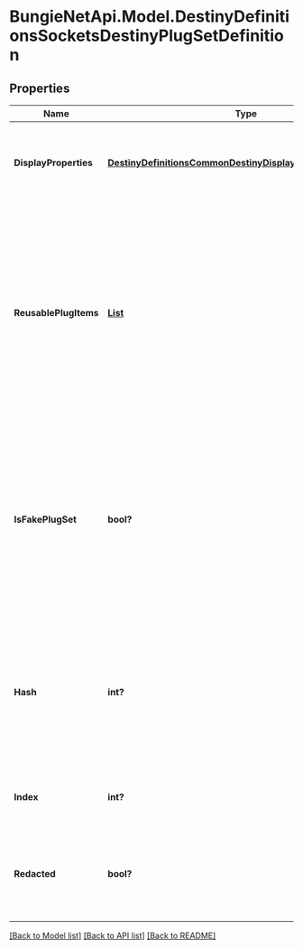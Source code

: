 # BungieNetApi.Model.DestinyDefinitionsSocketsDestinyPlugSetDefinition
## Properties

Name | Type | Description | Notes
------------ | ------------- | ------------- | -------------
**DisplayProperties** | [**DestinyDefinitionsCommonDestinyDisplayPropertiesDefinition**](DestinyDefinitionsCommonDestinyDisplayPropertiesDefinition.md) | If you want to show these plugs in isolation, these are the display properties for them. | [optional] 
**ReusablePlugItems** | [**List<DestinyDefinitionsDestinyItemSocketEntryPlugItemRandomizedDefinition>**](DestinyDefinitionsDestinyItemSocketEntryPlugItemRandomizedDefinition.md) | This is a list of pre-determined plugs that can be plugged into this socket, without the character having the plug in their inventory.  If this list is populated, you will not be allowed to plug an arbitrary item in the socket: you will only be able to choose from one of these reusable plugs. | [optional] 
**IsFakePlugSet** | **bool?** | Mostly for our debugging or reporting bugs, BNet is making \&quot;fake\&quot; plug sets in a desperate effort to reduce socket sizes.   If this is true, the plug set was generated by BNet: if it looks wrong, that&#39;s a good indicator that it&#39;s bungie.net that fucked this up. | [optional] 
**Hash** | **int?** | The unique identifier for this entity. Guaranteed to be unique for the type of entity, but not globally.  When entities refer to each other in Destiny content, it is this hash that they are referring to. | [optional] 
**Index** | **int?** | The index of the entity as it was found in the investment tables. | [optional] 
**Redacted** | **bool?** | If this is true, then there is an entity with this identifier/type combination, but BNet is not yet allowed to show it. Sorry! | [optional] 

[[Back to Model list]](../README.md#documentation-for-models) [[Back to API list]](../README.md#documentation-for-api-endpoints) [[Back to README]](../README.md)


